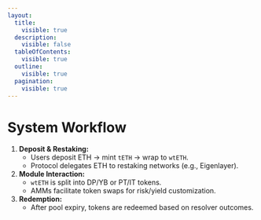 ```yaml
---
layout:
  title:
    visible: true
  description:
    visible: false
  tableOfContents:
    visible: true
  outline:
    visible: true
  pagination:
    visible: true
---
```


# System Workflow

1. **Deposit & Restaking:**
   * Users deposit ETH → mint `tETH` → wrap to `wtETH`.
   * Protocol delegates ETH to restaking networks (e.g., Eigenlayer).
2. **Module Interaction:**
   * `wtETH` is split into DP/YB or PT/IT tokens.
   * AMMs facilitate token swaps for risk/yield customization.
3. **Redemption:**
   * After pool expiry, tokens are redeemed based on resolver outcomes.
